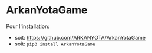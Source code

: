 # ArkanYotaGame

Pour l'installation:    
- soit:
	https://github.com/ARKANYOTA/ArkanYotaGame    
- soit: 
	```pip3 install ArkanYotaGame```    

